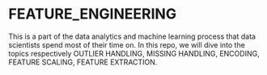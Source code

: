 # FEATURE_ENGINEERING
This is a part of the data analytics and machine learning process that data scientists spend most of their time on. In this repo, we will dive into the topics respectively OUTLIER HANDLING, MISSING HANDLING, ENCODING, FEATURE SCALING, FEATURE EXTRACTION.
